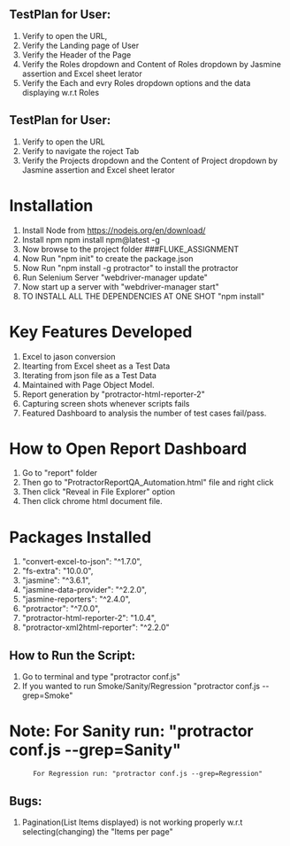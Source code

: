 


## TestPlan for User: 

1. Verify to open the URL,
2. Verify the Landing page of User
3. Verify the Header of the Page
4. Verify the Roles dropdown and Content of Roles dropdown by Jasmine assertion and Excel sheet Ierator
5. Verify the Each and evry Roles dropdown options and the data displaying w.r.t Roles
 


## TestPlan for User: 
1. Verify to open the URL
2. Verify to navigate the roject Tab
3. Verify the Projects dropdown and the Content of Project dropdown by Jasmine assertion and Excel sheet Ierator


# Installation

1. Install Node from https://nodejs.org/en/download/
2. Install npm npm install npm@latest -g
3. Now browse to the project folder ###FLUKE_ASSIGNMENT
4. Now Run "npm init" to create the package.json
5. Now Run "npm install -g protractor" to install the protractor
6. Run Selenium Server "webdriver-manager update"
7. Now start up a server with "webdriver-manager start"
8. TO INSTALL ALL THE DEPENDENCIES AT ONE SHOT "npm install"

# Key Features Developed

1. Excel to jason conversion
2. Itearting from Excel sheet as a Test Data
2. Iterating from json file as a Test Data
3. Maintained with Page Object Model.
4. Report generation by "protractor-html-reporter-2"
5. Capturing screen shots whenever scripts fails
7. Featured Dashboard to analysis the number of test cases fail/pass.

# How to Open Report Dashboard
1. Go to "report" folder
2. Then go to "ProtractorReportQA_Automation.html" file and right click
3. Then click "Reveal in File Explorer" option
4. Then click chrome html document file.


# Packages Installed 
  1.  "convert-excel-to-json": "^1.7.0",
  2.  "fs-extra": "10.0.0",
  3.  "jasmine": "^3.6.1",
  4.  "jasmine-data-provider": "^2.2.0",
  5.  "jasmine-reporters": "^2.4.0",
  6.  "protractor": "^7.0.0",
  7.  "protractor-html-reporter-2": "1.0.4",
  8.  "protractor-xml2html-reporter": "^2.2.0"

## How to Run the Script:

1. Go to terminal and type "protractor conf.js"
2. If you wanted to run Smoke/Sanity/Regression "protractor conf.js --grep=Smoke"
  # Note: For Sanity run: "protractor conf.js --grep=Sanity"
          For Regression run: "protractor conf.js --grep=Regression"



## Bugs:
1. Pagination(List Items displayed) is not working properly w.r.t selecting(changing) the "Items per page"

